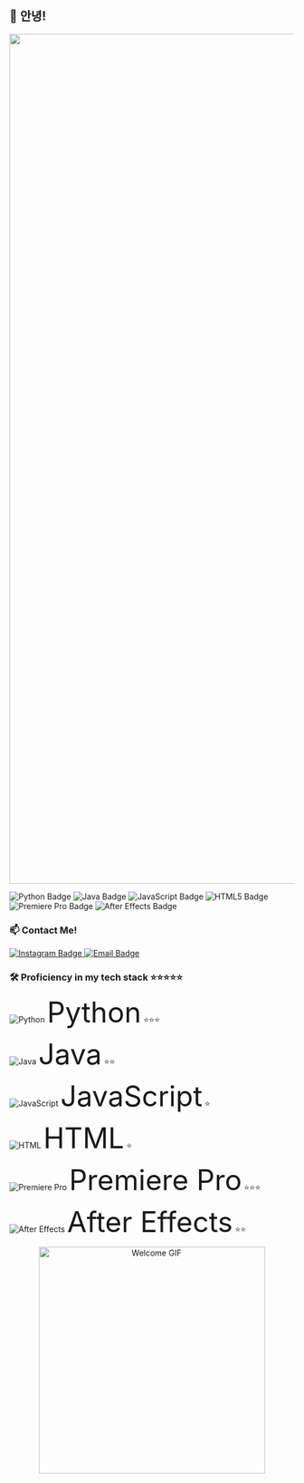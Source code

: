 ## 👋 안녕!

<p align="center">
  <img src="https://github.com/user-attachments/assets/66004437-35bf-4911-ab72-4ab9f801eec0" alt="내 프로필 대표 사진" width="1500"/>
</p>


<p align="left">
  <img src="https://img.shields.io/badge/Python-3776AB?style=flat&logo=python&logoColor=white" alt="Python Badge" />
  <img src="https://img.shields.io/badge/Java-007396?style=flat&logo=java&logoColor=white" alt="Java Badge" />
  <img src="https://img.shields.io/badge/JavaScript-F7DF1E?style=flat&logo=javascript&logoColor=black" alt="JavaScript Badge" />
  <img src="https://img.shields.io/badge/HTML5-E34F26?style=flat&logo=html5&logoColor=white" alt="HTML5 Badge" />
  <img src="https://img.shields.io/badge/Premiere_Pro-9999FF?style=flat&logo=adobe-premiere-pro&logoColor=white" alt="Premiere Pro Badge" />
  <img src="https://img.shields.io/badge/After_Effects-9999FF?style=flat&logo=adobe-after-effects&logoColor=white" alt="After Effects Badge" />
</p>


### 📫 Contact Me!

<p align="left">
  <a href="https://www.instagram.com/h.woo__03/" target="_blank">
    <img src="https://img.shields.io/badge/Instagram-E4405F?style=flat&logo=instagram&logoColor=white" alt="Instagram Badge" />
  </a>
  <a href="mailto:hwc0314@gmail.com">
    <img src="https://img.shields.io/badge/Email-0078D4?style=flat&logo=mail&logoColor=white" alt="Email Badge" />
  </a>
</p>


### 🛠️ Proficiency in my tech stack ⭐⭐⭐⭐⭐

<p align="left">
  <!-- Python -->
  <img src="https://skillicons.dev/icons?i=py" alt=" Python" /> <span style="font-size:50px;">Python</span> ⭐⭐⭐
</p>

<p align="left">
  <!-- Java -->
  <img src="https://skillicons.dev/icons?i=java" alt=" Java" /> <span style="font-size:50px;;">Java</span> ⭐⭐
</p>

<p align="left">
  <!-- JavaScript -->
  <img src="https://skillicons.dev/icons?i=js" alt=" JavaScript" /> <span style="font-size:50px;">JavaScript</span> ⭐
</p>

<p align="left">
  <!-- HTML -->
  <img src="https://skillicons.dev/icons?i=html" alt=" HTML" /> <span style="font-size:50px;">HTML</span> ⭐
</p>

<p align="left">
  <!-- Premiere Pro -->
  <img src="https://skillicons.dev/icons?i=premiere" alt=" Premiere Pro" /> <span style="font-size:50px;">Premiere Pro</span> ⭐⭐⭐
</p>

<p align="left">
  <!-- After Effects -->
  <img src="https://skillicons.dev/icons?i=aftereffects" alt=" After Effects" /> <span style="font-size:50px;">After Effects</span> ⭐⭐
</p>


<p align="center">
  <img src="https://github.com/user-attachments/assets/994341a5-b809-40fe-8569-3175408d255a" alt="Welcome GIF" width="400"/>
</p>
